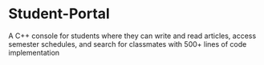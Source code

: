 # Student-Portal
A C++ console for students where they can write and read articles, access semester schedules, and search for classmates with 500+ lines of code implementation 
